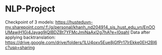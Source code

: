 # NLP-Project

Checkpoint of 3 models: https://husteduvn-my.sharepoint.com/:f:/g/personal/khanh_nd204914_sis_hust_edu_vn/EnOOUMawjH1Gj4Jayag9jQIBDZBt7YFMcJmiNaAxl2g7hA?e=I0qahI
Data after applying backtranslation: https://drive.google.com/drive/folders/1LU4oxv5Eue8jGfPr17IrEkke0EH2BI6c?usp=sharing
